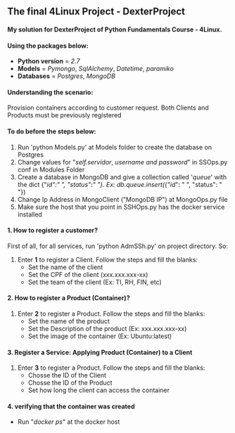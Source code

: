 ## The final 4Linux Project - DexterProject

#### My solution for DexterProject of Python Fundamentals Course - 4Linux.

#### Using the packages below:

* **Python version** = _2.7_
* **Models** = _Pymongo_, _SqlAlchemy_, _Datetime_, _paramiko_
* **Databases** = _Postgres_, _MongoDB_ 

#### Understanding the scenario:

Provision containers according to customer request. 
Both Clients and Products must be previously registered

#### To do before the steps below:
1.	Run 'python Models.py' at Models folder to create the database on Postgres
2.	Change values for "_self.servidor_, _username_ _and_ _password_" in SSOps.py conf in Modules Folder 
3.	Create a database in MongoDB and give a collection called '_queue_' with the dict {"_id":" ", "status":" "}. Ex: db.queue.insert({"id_": " ", "status": " "})
4.	Change Ip Address in MongoClient ("MongoDB IP") at MongoOps.py file 
5.	Make sure the host that you point in SSHOps.py has the docker service installed

#### 1.	How to register a customer?

First of all, for all services, run 'python AdmSSh.py' on project directory. So:

1.	Enter **1** to register a Client. Follow the steps and fill the blanks:
	* Set the name of the client
	* Set the CPF of the client (xxx.xxx.xxx-xx)
	* Set the team of the client (Ex: TI, RH, FIN, etc)

#### 2.	How to register a Product (Container)?

1.	Enter **2** to register a Product. Follow the steps and fill the blanks:
	* Set the name of the product
	* Set the Description of the product (Ex: xxx.xxx.xxx-xx)
	* Set the image of the container (Ex: Ubuntu:latest)
	
#### 3.	Register a Service: Applying Product (Container) to a Client

1.	Enter **3** to register a Product. Follow the steps and fill the blanks:
	* Chosse the ID of the Client
	* Chosse the ID of the Product
	* Set how long the client can access the container
	
#### 4.	verifying that the container was created
* Run "_docker ps_" at the docker host

